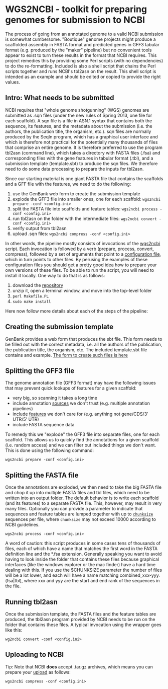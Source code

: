 WGS2NCBI - toolkit for preparing genomes for submission to NCBI
===============================================================

The process of going from an annotated genome to a valid NCBI submission is somewhat 
cumbersome. "Boutique" genome projects might produce a scaffolded assembly in FASTA format
and predicted genes in GFF3 tabular format (e.g. produced by the "maker" pipeline) but no 
convenient tools appear to exist to turn these results in the format that NCBI requires.
This project remedies this by providing some Perl scripts (with no dependencies) to do the 
re-formatting. Included is also a shell script that chains the Perl scripts together and
runs NCBI's tbl2asn on the result. This shell script is intended as an example and should
be edited or copied to provide the right values.

Intro: What needs to be submitted
---------------------------------

NCBI requires that "whole genome shotgunning" (WGS) genomes are submitted as .sqn files
(under the new rules of Spring 2013, one file for each scaffold). A sqn file is a file 
in ASN.1 syntax that contains both the sequence, its features, and the metadata about the 
submission (i.e. the authors, the publication title, the organism, etc.). sqn files are 
normally produced by the SeqIn program, which has a graphical user interface and which is 
therefore not practical for the potentially many thousands of files that comprise an 
entire genome. It is therefore preferred to use the program tbl2asn (command line), which 
takes a directory with FASTA files (.fsa) and corresponding files with the gene 
features in tabular format (.tbl), and a submission template (template.sbt) to produce
the sqn files. We therefore need to do some data processing to prepare the inputs for 
tbl2asn.

Since our starting material is one giant FASTA file that contains the scaffolds and a GFF 
file with the features, we need to do the following:

1. use the GenBank web form to create the submission template
2. explode the GFF3 file into smaller ones, one for each scaffold: `wgs2ncbi prepare -conf <config.ini>`
3. split the FASTA file into scaffolds and feature tables: `wgs2ncbi process -conf <config.ini>`
4. run tbl2asn on the folder with the intermediate files: `wgs2ncbi convert -conf <config.ini>`
5. verify output from tbl2asn
6. upload .sqn files: `wgs2ncbi compress -conf <config.ini>`

In other words, the pipeline mostly consists of invocations of the [wgs2ncbi](script/wgs2ncbi)
script. Each invocation is followed by a verb (prepare, process, convert, compress), followed
by a set of arguments that point to a [configuration file](share/wgs2ncbi.ini), which in
turn points to other files. By perusing the examples of these configuration files you 
should get a pretty good idea how to prepare your own versions of these files. To be able to
run the script, you will need to install it locally. One way to do that is as follows:

1. download the [repository](https://github.com/naturalis/wgs2ncbi/archive/master.zip)
2. unzip it, open a terminal window, and move into the top-level folder
3. `perl Makefile.PL`
4. `sudo make install`

Here now follow more details about each of the steps of the pipeline:

Creating the submission template
--------------------------------

GenBank provides a web form that produces the sbt file. This form needs to be filled out
with the correct metadata, i.e. all the authors of the publication, the publication title,
the organism, etc. The included template.sbt file contains and example. [The form to create
such files is here](http://www.ncbi.nlm.nih.gov/WebSub/template.cgi)

Splitting the GFF3 file
-----------------------

The genome annotation file (GFF3 format) may have the following issues that may prevent
quick lookups of features for a given scaffold:

* very big, so scanning it takes a long time
* include annotation [sources](share/wgs2ncbi.ini#L48) we don't trust (e.g. multiple 
  annotation pipelines)
* include [features](share/wgs2ncbi.ini#L51-L54) we don't care for (e.g. anything not 
  gene/CDS/3' UTR/5' UTR)
* include FASTA sequence data

To remedy this we "explode" the GFF3 file into separate files, one for each scaffold. This
allows us to quickly find the annotations for a given scaffold (i.e. random access) and we
can filter out included things we don't want. This is done using the following command:

    wgs2ncbi prepare -conf <config.ini>

Splitting the FASTA file
------------------------

Once the annotations are exploded, we then need to take the big FASTA file and chop it 
up into multiple FASTA files and tbl files, which need to be written into an output 
folder. The default behavior is to write each scaffold (and its features) to a separate 
FASTA file. This, however, may result in very many files. Optionally you can provide a 
parameter to indicate that sequences and feature tables are lumped together with up to 
[`chunksize`](share/wgs2ncbi.ini#L57) sequences per file, where `chunksize` may not 
exceed 10000 according to NCBI guidelines.

    wgs2ncbi process -conf <config.ini>

A word of caution: this script produces in some cases tens of thousands of files, each of
which have a name that matches the first word in the FASTA definition line and the *.fsa 
extension. Generally speaking you want to avoid having to look inside the folder that 
contains these files because graphical interfaces (like the windows explorer or the mac 
finder) have a hard time dealing with this. If you use the $CHUNKSIZE parameter the number
of files will be a lot lower, and each will have a name matching combined_xxx-yyy.(fsa|tbl),
where xxx and yyy are the start and end rank of the sequences in the file.

Running tbl2asn
---------------

Once the submission template, the FASTA files and the feature tables are produced, the
tbl2asn program provided by NCBI needs to be run on the folder that contains these files.
A typical invocation using the wrapper goes like this:

    wg2ncbi convert -conf <config.ini>

Uploading to NCBI
-----------------

Tip: Note that NCBI **does** accept .tar.gz archives, which means you can prepare your
[upload](share/wgs2ncbi.ini#L42) as follows:

    wgs2ncbi compress -conf <config.ini>
